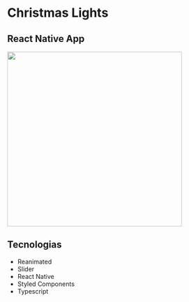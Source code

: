 # Christmas Lights

## React Native App

<img src="./github/ChristmasLights.gif" width="400" />

## Tecnologias

- Reanimated
- Slider
- React Native
- Styled Components
- Typescript
